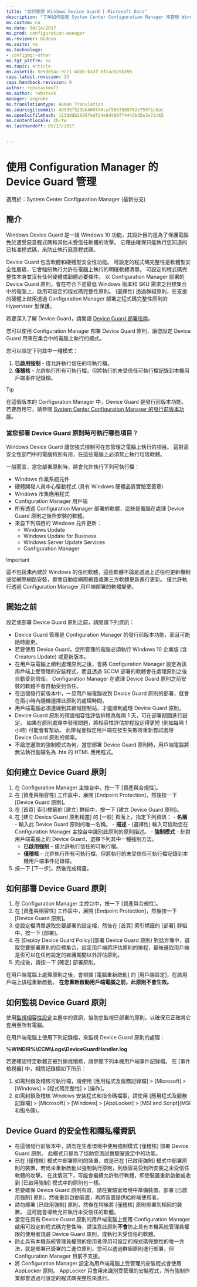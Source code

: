 ```yaml
---
title: "如何管理 Windows Device Guard | Microsoft Docs"
description: "了解如何使用 System Center Configuration Manager 來管理 Windows Device Guard。"
ms.custom: na
ms.date: 04/14/2017
ms.prod: configuration-manager
ms.reviewer: dudeso
ms.suite: na
ms.technology:
- configmgr-other
ms.tgt_pltfrm: na
ms.topic: article
ms.assetid: 5e5d854c-9cc1-4dd8-b33f-0fcac675b395
caps.latest.revision: 13
caps.handback.revision: 0
author: robstackmsft
ms.author: robstack
manager: angrobe
ms.translationtype: Human Translation
ms.sourcegitcommit: 49599f529bb409f40caf9057989762e759f1c0ac
ms.openlocfilehash: 113dddb2939fedf24e8d489ff4443bd5e3e72c65
ms.contentlocale: zh-tw
ms.lasthandoff: 05/17/2017


---
```



# <a name="device-guard-management-with-configuration-manager"></a>使用 Configuration Manager 的 Device Guard 管理

適用於：System Center Configuration Manager (最新分支)

## <a name="introduction"></a>簡介
Windows Device Guard 是一組 Windows 10 功能，其設計目的是為了保護電腦免於遭受惡意程式碼和其他未受信任軟體的攻擊。 它藉由確保只能執行您知道的已核准程式碼，來防止執行惡意程式碼。

Device Guard 包含軟體和硬體型安全性功能。 可設定的程式碼完整性是軟體型安全性層級，它會強制執行允許在電腦上執行的明確軟體清單。 可設定的程式碼完整性本身並沒有任何硬體或韌體必要條件。 以 Configuration Manager 部署的 Device Guard 原則，會在符合下述最低 Windows 版本和 SKU 需求之目標集合中的電腦上，啟用可設定的程式碼完整性原則。 (選擇性) 透過群組原則，在支援的硬體上啟用透過 Configuration Manager 部署之程式碼完整性原則的 Hypervisor 型保護。

若要深入了解 Device Guard，請閱讀 [Device Guard 部署指南](https://technet.microsoft.com/itpro/windows/keep-secure/device-guard-deployment-guide)。

您可以使用 Configuration Manager 部署 Device Guard 原則，讓您設定 Device Guard 用來在集合中的電腦上執行的模式。 

您可以設定下列其中一種模式：

1.    **已啟用強制** - 僅允許執行信任的可執行檔。
2.    **僅稽核** - 允許執行所有可執行檔，但將執行的未受信任可執行檔記錄到本機用戶端事件記錄檔。

>[!TIP]
>在這個版本的 Configuration Manager 中，Device Guard 是發行前版本功能。 若要啟用它，請參閱 [System Center Configuration Manager 的發行前版本功能](/sccm/core/servers/manage/pre-release-features)。

### <a name="what-can-run-when-you-deploy-a-device-guard-policy"></a>當您部署 Device Guard 原則時可執行哪些項目？

Windows Device Guard 讓您強式控制可在您管理之電腦上執行的項目。 這對高安全性部門中的電腦特別有用，在這些電腦上必須禁止執行垃圾軟體。

一般而言，當您部署原則時，將會允許執行下列可執行檔：

- Windows 作業系統元件
- 硬體開發人員中心驅動程式 (具有 Windows 硬體品質實驗室簽章)
- Windows 市集應用程式
- Configuration Manager 用戶端 
- 所有透過 Configuration Manager 部署的軟體，這些是電腦在處理 Device Guard 原則之後所安裝的軟體。 
- 來自下列項目的 Windows 元件更新：
    - Windows Update
    - Windows Update for Business
    - Windows Server Update Services
    - Configuration Manager

>[!IMPORTANT]
>這不包括**未**內建於 Windows 的任何軟體，這些軟體不論是透過上述任何更新機制或從網際網路安裝，都會自動從網際網路或第三方軟體更新進行更新。 僅允許執行透過 Configuration Manager 用戶端部署的軟體變更。

## <a name="before-you-start"></a>開始之前

設定或部署 Device Guard 原則之前，請閱讀下列資訊：

- Device Guard 管理是 Configuration Manager 的發行前版本功能，而且可能隨時變更。
- 若要使用 Device Guard，您所管理的電腦必須執行 Windows 10 企業版 (含 Creators Update) 或更新版本。
- 在用戶端電腦上順利處理原則之後，會將 Configuration Manager 設定為該用戶端上受管理的安裝程式，而且透過 SCCM 部署的軟體會在處理原則之後自動受到信任。 Configuration Manager 在處理 Device Guard 原則之前安裝的軟體不會自動受到信任。
- 在這個發行前版本中，一旦用戶端電腦收到 Device Guard 原則的部署，就會在兩小時內隨機選擇此原則的處理時間。 
- 用戶端電腦必須連線到其網域控制站，才能順利處理 Device Guard 原則。
- Device Guard 原則的預設相容性評估排程為每隔 1 天，可在部署期間進行設定。 如果在原則處理中發現問題，將相容性評估排程設定得更短 (例如每隔 1 小時) 可能會有幫助。 此排程會指定用戶端在發生失敗時重新嘗試處理 Device Guard 原則的頻率。
- 不論您選取的強制模式為何，當您部署 Device Guard 原則時，用戶端電腦將無法執行副檔名為 .hta 的 HTML 應用程式。

## <a name="how-to-create-a-device-guard-policy"></a>如何建立 Device Guard 原則
1.    在 Configuration Manager 主控台中，按一下 [資產與合規性]。
2.    在 [資產與相容性] 工作區中，展開 [Endpoint Protection]，然後按一下 [Device Guard 原則]。
3.    在 [首頁] 索引標籤的 [建立] 群組中，按一下 [建立 Device Guard 原則]。
4.    在 [建立 Device Guard 原則精靈] 的 [一般] 頁面上，指定下列資訊：
    - **名稱** - 輸入此 Device Guard 原則的唯一名稱。 
    - **描述** - (選擇性) 輸入可協助您在 Configuration Manager 主控台中識別此原則的原則描述。
    - **強制模式** - 針對用戶端電腦上的 Device Guard，選擇下列其中一種強制方法。
        - **已啟用強制** - 僅允許執行信任的可執行檔。
        - **僅稽核** - 允許執行所有可執行檔，但將執行的未受信任可執行檔記錄到本機用戶端事件記錄檔。
5.    按一下 [下一步]，然後完成精靈。

## <a name="how-to-deploy-a-device-guard-policy"></a>如何部署 Device Guard 原則
1.    在 Configuration Manager 主控台中，按一下 [資產與合規性]。
2.    在 [資產與相容性] 工作區中，展開 [Endpoint Protection]，然後按一下 [Device Guard 原則]。
3.    從設定檔清單選取您要部署的設定檔，然後在 [首頁] 索引標籤的 [部署] 群組中，按一下 [部署]。
4.    在 [Deploy Device Guard Policy]\(部署 Device Guard 原則) 對話方塊中，選取您要部署原則的目標集合，設定用戶端將評估原則的排程，最後選取用戶端是否可以在任何設定的維護期間以外評估原則。
5.    完成後，請按一下 [確定] 部署原則。 

在用戶端電腦上處理原則之後，會根據 [電腦重新啟動] 的 [用戶端設定]，在該用戶端上排程重新啟動。
**在您重新啟動用戶端電腦之前，此原則不會生效。**

## <a name="how-to-monitor-a-device-guard-policy"></a>如何監視 Device Guard 原則

使用[監視相容性設定](/sccm/compliance/deploy-use/monitor-compliance-settings)主題中的資訊，協助您監視已部署的原則，以確保已正確將它套用至所有電腦。

在用戶端電腦上使用下列記錄檔，來監視 Device Guard 原則的處理：

**%WINDIR%\CCM\Logs\DeviceGuardHandler.log**

若要確認特定軟體正被封鎖或稽核，請參閱下列本機用戶端事件記錄檔。 在 [事件檢視器] 中，相關記錄檔如下所示：

1.    如需封鎖及稽核可執行檔，請使用 [應用程式及服務記錄檔] > [Microsoft] > [Windows] > [程式碼完整性] > [操作]。
2.    如需封鎖及稽核 Windows 安裝程式和指令碼檔案，請使用 [應用程式及服務記錄檔] > [Microsoft] > [Windows] > [AppLocker] > [MSI and Script]\(MSI 和指令碼)。

## <a name="security-and-privacy-information-for-device-guard"></a>Device Guard 的安全性和隱私權資訊

- 在這個發行前版本中，請勿在生產環境中使用強制模式 [僅稽核] 部署 Device Guard 原則。 此模式只是為了協助您測試實驗室設定中的功能。
- 已在 [僅稽核] 模式中部署原則的裝置，或是已在 [已啟用強制] 模式中部署原則的裝置，若尚未重新啟動以強制執行原則，則很容易受到所安裝之未受信任軟體的攻擊。
在此情況下，可能會繼續允許執行軟體，即使裝置重新啟動或收到 [已啟用強制] 模式中的原則也一樣。
- 若要確保 Device Guard 原則有效，請在實驗室環境中準備裝置，部署 [已啟用強制] 原則，然後重新啟動裝置，再將裝置提供給終端使用者。
- 請勿部署 [已啟用強制] 原則，然後在稍後將 [僅稽核] 原則部署到相同的裝置。 這可能會導致允許執行未受信任的軟體。
- 當您在具有 Device Guard 原則的用戶端電腦上使用 Configuration Manager 啟用可設定的程式碼完整性時，請注意此原則**不會**防止具有本機系統管理員權限的使用者規避 Device Guard 原則，或執行未受信任的軟體。 
- 防止具有本機系統管理員權限的使用者停用可設定的程式碼完整性的唯一方法，就是部署已簽署的二進位原則，您可以透過群組原則進行部署，但 Configuration Manager 目前不支援。
- 將 Configuration Manager 設定為用戶端電腦上受管理的安裝程式會使用 AppLocker 原則。 AppLocker 只會用來識別受管理的安裝程式，所有強制作業都會透過可設定的程式碼完整性來進行。 





